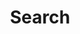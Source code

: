 ---
title: Search
layout: search
permalink: /search/
header:
  teaser: /assets/images/wopr.gif
  og_image: /assets/images/wopr.gif
  overlay_image: /assets/images/wopr.gif
  overlay_filter: 0.5 # same as adding an opacity of 0.5 to a black background
---